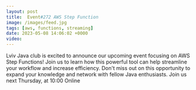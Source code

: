 ```yaml
---
layout: post
title:  Event#272 AWS Step Function
image: /images/feed.jpg
tags: [aws, functions, streaming]
date: 2023-05-08 14:06:02 +0000
video: 
---
```


Lviv Java club is excited to announce our upcoming event focusing on AWS Step Functions! Join us to learn how this powerful tool can help streamline your workflow and increase efficiency. Don't miss out on this opportunity to expand your knowledge and network with fellow Java enthusiasts.
Join us next Thursday, at 10:00 Online
